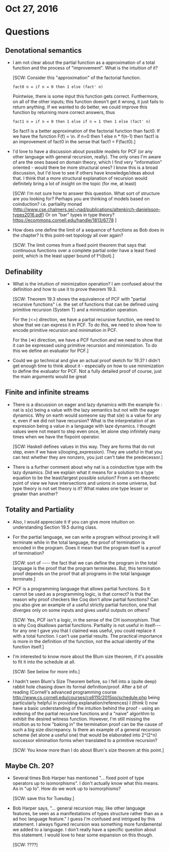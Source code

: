 # Oct 27, 2016

# Questions

## Denotational semantics 

- I am not clear about the partial function as a approximation of a total
  function and the process of "improvement". What is the intuition of it?

  [SCW: Consider this "approximation" of the factorial function.

      fact0 n = if n = 0 then 1 else (fact' n)

  Pointwise, there is some input this function gets correct. Furthermore,
  on all of the other inputs; this function doesn't get it wrong, it just
  fails to return anything. If we wanted to do better, we could improve this
  function by returning more correct answers, thus

      fact1 n = if n = 0 then 1 else if n = 1 then 1 else (fact' n)

  So fact1 is a better approximation of the factorial function than fact0.
  If we have the function F(f) = \n. if n=0 then 1 else n * f(n-1)
  then fact1 is an improvement of fact0 in the sense that
  fact1 = F(fact0).]

- I'd love to have a discussion about possible models for PCF (or any other
  language with general recursion, really). The only ones I'm aware of are the
  ones based on domain theory, which I find very "information" oriented -
  would there be more structural ones? I know this is a broad discussion, but
  I'd love to see if others have knowledge/ideas about that. I think that a
  more structural explanation of recursion would definitely bring a lot of
  insight on the topic (for me, at least)

  [SCW: I'm not sure how to answer this question. What sort of structure are
  you looking for? Perhaps you are thinking of models based on coinduction?
  i.e. partiality monad (http://www.cse.chalmers.se/~nad/publications/altenkirch-danielsson-types2016.pdf)
  Or on "bar" types in type theory? https://ecommons.cornell.edu/handle/1813/6778 ]

- How does one define the limit of a sequence of functions as Bob does in the
  chapter? Is this point-set topology all over again?

  [SCW: The limit comes from a fixed point theorem that says that continuous
  functions over a complete partial order have a least fixed point, which is the
  least upper bound of f^i(bot).]

## Definability

- What is the intuition of minimization operation? I am confused about the
  definition and how to use it to prove theorem 19.3.

  [SCW: Theorem 19.3 shows the equivalence of PCF with "partial recursive
  functions" i.e. the set of functions that can be defined using primitive
  recursion (System T) and a minimization operation.

  For the (<=) direction, we have a partial recursive function, we need to
  show that we can express it in PCF. To do this, we need to show how to
  encode primitive recursion and minimation in PCF.

  For the (=>) direction, we have a PCF function and we need to show that it
  can be expressed using primitive recursion and minimization. To do this we
  define an evaluator for PCF.]

- Could we go technical and give an actual proof sketch for 19.3? I didn't get
  enough time to think about it - especially on how to use minimization to
  define the evaluator for PCF. Not a fully detailed proof of course, just the
  main arguments would be great


## Finite and infinite streams

- There is a discussion on eager and lazy dynamics with the example fix : nat
  is s(x) being a value with the lazy semantics but not with the eager
  dynamics. Why on earth would someone say that s(e) is a value for any e,
  even if we did not have recursion? What is the interpretation of an
  expression being a value in a language with laze dynamics. I thought values
  were not meant to step even once, let alone step infinitely many times when
  we have the fixpoint operator.

  [SCW: Haskell defines values in this way. They are forms that do not step, even
  if we have s(looping_expression).  They are useful in that you can test whether
  they are nonzero, you just can't take the predecessor.]

- There is a further comment about why nat is a coinductive type with the lazy
  dynamics. Did we explain what it means for a solution to a type equation to
  be the least/largest possible solution? From a set-theoretic point of view
  we have intersections and unions in some universe, but type theory is not
  set theory is it? What makes one type lesser or greater than another?

## Totality and Partiality

- Also, I would appreciate it if you can give more intuition on understanding
  Section 19.5 during class.

- For the partial language, we can write a program without proving it will
  terminate while in the total language, the proof of termination is encoded
  in the program. Does it mean that the program itself is a proof of
  termination?

  [SCW: sort of ---- the fact that we can define the program in the total
  language is the proof that the program terminates. But, this termination
  proof depends on the proof that all programs in the total language
  terminate.]

- PCF is a programming language that allows partial functions. So it cannot be
  used as a programming logic, is that correct? Is that the reason why proof
  checkers like Coq don't allow partial functions? Can you also give an
  example of a useful strictly partial function, one that diverges only on
  some inputs and gives useful outputs on others?

  [SCW: Yes, PCF isn't a logic, in the sense of the CH isomorphism. That is
  why Coq disallows partial functions. Partiality is not useful in
  itself---for any one I gave you that I claimed was useful, you could replace
  it with a total function. I can't use partial results. The practical
  importance is more in the definition of the function, not the actual
  identity of the function itself.]


- I'm interested to know more about the Blum size theorem, if it's possible to
  fit it into the schedule at all.

  [SCW: See below for more info.]

- I hadn't seen Blum's Size Theorem before, so I fell into a (quite deep)
  rabbit hole chasing down its formal definition/proof. After a bit of reading
  (Cornell's advanced programming course
  http://www.cs.cornell.edu/courses/cs6110/2015sp/schedule.php being
  particularly helpful in providing explanation/references) I (think I) now
  have a basic understanding of the intuition behind the proof - using an
  indexing of the partial recursive functions and a "naive" algorithm to
  exhibit the desired witness function. However, I'm still missing the
  intuition as to how "baking in" the termination proof can be the cause of
  such a big size discrepancy. Is there an example of a general recursion
  scheme (let alone a useful one) that would be elaborated into 2^(2^n)
  successor elimination forms when translated to a primitive recursion?

  [SCW: You know more than I do about Blum's size theorem at this point.]

## Maybe Ch. 20?

- Several times Bob Harper has mentioned "... fixed point of type operators up
  to isomorphisms". I don't actually know what this means. As in "up to". How do
  we work up to isomorphisms?

  [SCW: save this for Tuesday.]

- Bob Harper says, "... general recursion may, like other language features,
  be seen as a manifestations of types structure rather than as a ad hoc
  language feature." I guess I'm confused and intrigued by this statement. I
  always figured recursion was something more fundamental we added to a
  language. I don't really have a specific question about this statement. I
  would love to hear some expansion on this though.

  [SCW: ????]
